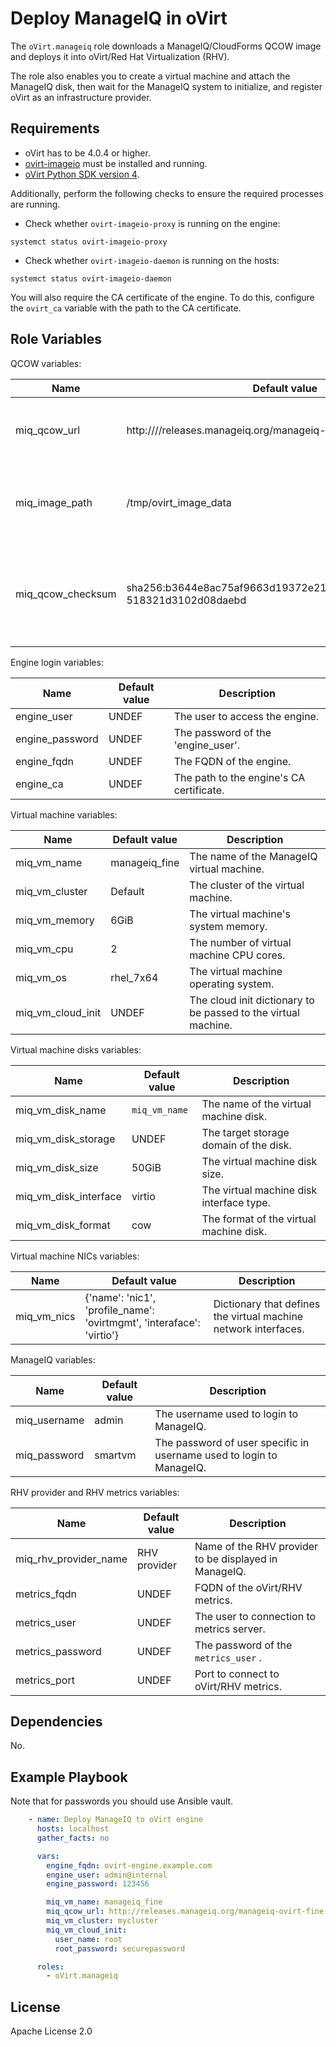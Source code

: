 Deploy ManageIQ in oVirt
==================================================

The `oVirt.manageiq` role downloads a ManageIQ/CloudForms QCOW image and deploys it into oVirt/Red Hat Virtualization (RHV).

The role also enables you to create a virtual machine and attach the ManageIQ disk, then wait for the ManageIQ system to initialize, and register oVirt as an infrastructure provider.

Requirements
------------

* oVirt has to be 4.0.4 or higher.
* [ovirt-imageio](http://www.ovirt.org/develop/release-management/features/storage/image-upload/) must be installed and running.
* [oVirt Python SDK version 4](https://pypi.python.org/pypi/ovirt-engine-sdk-python/4.0.4).

Additionally, perform the following checks to ensure the required processes are running.
* Check whether `ovirt-imageio-proxy` is running on the engine:
 
 ```
systemct status ovirt-imageio-proxy
```

* Check whether `ovirt-imageio-daemon` is running on the hosts:

 ```
systemct status ovirt-imageio-daemon
```

You will also require the CA certificate of the engine. To do this, configure the `ovirt_ca` variable with the path to the CA certificate.

Role Variables
--------------

QCOW variables:

| Name          | Default value                                            |  Description                                                 |
|---------------|----------------------------------------------------------|--------------------------------------------------------------|
| miq_qcow_url  | http:////releases.manageiq.org/manageiq-ovirt-fine-1.qc2 | The URL of the ManageIQ QCOW image. |
| miq_image_path | /tmp/ovirt_image_data | The path where the qcow2 image will be downloaded. |
| miq_qcow_checksum | sha256:b3644e8ac75af9663d19372e21b8a0273d68e54bfd515<br/>518321d3102d08daebd | Checksum of the qcow2 image file. It's used to validate the downloaded file.  |

Engine login variables:

| Name                | Default value     |  Description                            |
|---------------------|-------------------|-----------------------------------------|
| engine_user         | UNDEF             | The user to access the engine.          |
| engine_password     | UNDEF             | The password of the 'engine_user'.      |
| engine_fqdn         | UNDEF             | The FQDN of the engine.                 |
| engine_ca           | UNDEF             | The path to the engine's CA certificate.|

Virtual machine variables:

| Name               | Default value     |  Description                                 |
|--------------------|-------------------|----------------------------------------------|
| miq_vm_name        | manageiq_fine     | The name of the ManageIQ virtual machine. |
| miq_vm_cluster     | Default           | The cluster of the virtual machine.    |
| miq_vm_memory      | 6GiB              | The virtual machine's system memory.    |
| miq_vm_cpu         | 2                 | The number of virtual machine CPU cores.   |
| miq_vm_os          | rhel_7x64         | The virtual machine operating system. |
| miq_vm_cloud_init  | UNDEF             | The cloud init dictionary to be passed to the virtual machine. |

Virtual machine disks variables:

| Name                | Default value     |  Description                            |
|---------------------|-------------------|-----------------------------------------|
| miq_vm_disk_name    | `miq_vm_name`     | The name of the virtual machine disk.   | 
| miq_vm_disk_storage | UNDEF             | The target storage domain of the disk.  |
| miq_vm_disk_size    | 50GiB             | The virtual machine disk size.          |
| miq_vm_disk_interface | virtio          | The virtual machine disk interface type.|
| miq_vm_disk_format  | cow               | The format of the virtual machine disk. |

Virtual machine NICs variables:

| Name                | Default value     |  Description                                         |
|---------------------|-------------------|------------------------------------------------------|
| miq_vm_nics         | {'name': 'nic1', 'profile_name': 'ovirtmgmt', 'interaface': 'virtio'} | Dictionary that defines the virtual machine network interfaces. |

ManageIQ variables:

| Name          | Default value     |  Description                                         |
|---------------|-------------------|------------------------------------------------------|
| miq_username  | admin             | The username used to login to ManageIQ. |
| miq_password  | smartvm           | The password of user specific in username used to login to ManageIQ. |


RHV provider and RHV metrics variables:

| Name                  | Default value     |  Description                                         |
|-----------------------|-------------------|------------------------------------------------------|
| miq_rhv_provider_name | RHV provider      | Name of the RHV provider to be displayed in ManageIQ.|
| metrics_fqdn          | UNDEF             | FQDN of the oVirt/RHV metrics.                       |
| metrics_user          | UNDEF             | The user to connection to metrics server.            |
| metrics_password      | UNDEF             | The password of the `metrics_user` .                 |
| metrics_port          | UNDEF             | Port to connect to oVirt/RHV metrics.                |

Dependencies
------------

No.

Example Playbook
----------------

Note that for passwords you should use Ansible vault.

```yaml
    - name: Deploy ManageIQ to oVirt engine
      hosts: localhost
      gather_facts: no

      vars:
        engine_fqdn: ovirt-engine.example.com
        engine_user: admin@internal
        engine_password: 123456

        miq_vm_name: manageiq_fine
        miq_qcow_url: http://releases.manageiq.org/manageiq-ovirt-fine-1.qc2
        miq_vm_cluster: mycluster
        miq_vm_cloud_init:
          user_name: root
          root_password: securepassword

      roles:
        - oVirt.manageiq
```

License
-------

Apache License 2.0
